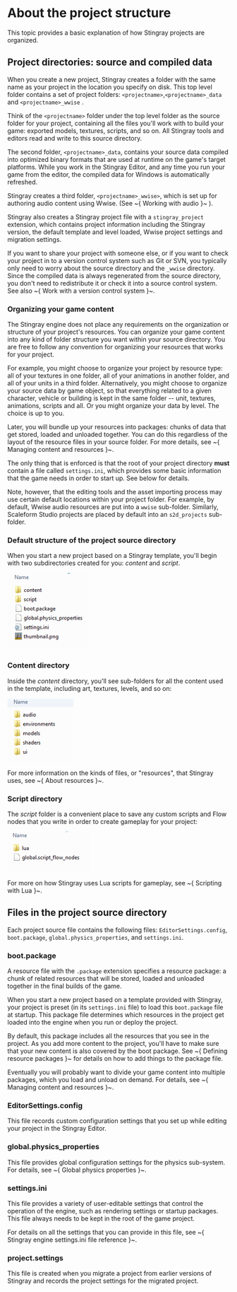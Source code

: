 # About the project structure

This topic provides a basic explanation of how Stingray projects are organized.

## Project directories: source and compiled data

When you create a new project, Stingray creates a folder with the same name as your project in the location you specify on disk. This top level <projectname> folder contains a set of project folders:  `<projectname>`,`<projectname>_data` and `<projectname>_wwise` .

Think of the `<projectname>` folder under the top level folder as the source folder for your project, containing all the files you'll work with to build your game: exported models, textures, scripts, and so on. All Stingray tools and editors read and write to this source directory.

The second folder, `<projectname>_data`, contains your source data compiled into optimized binary formats that are used at runtime on the game's target platforms. While you work in the Stingray Editor, and any time you run your game from the editor, the compiled data for Windows is automatically refreshed.

Stingray creates a third folder, `<projectname>_wwise>`, which is set up for authoring audio content using Wwise. (See ~{ Working with audio }~  ).

Stingray also creates a Stingray project file with a `stingray_project` extension, which contains project information including the Stingray version, the default template and level loaded, Wwise project settings and migration settings.

If you want to share your project with someone else, or if you want to check your project in to a version control system such as Git or SVN, you typically only need to worry about the source directory and the `_wwise` directory. Since the compiled data is always regenerated from the source directory, you don't need to redistribute it or check it into a source control system. See also ~{ Work with a version control system }~.

### Organizing your game content

The Stingray engine does not place any requirements on the organization or structure of your project's resources. You can organize your game content into any kind of folder structure you want within your source directory. You are free to follow any convention for organizing your resources that works for your project.

For example, you might choose to organize your project by resource type: all of your textures in one folder, all of your animations in another folder, and all of your units in a third folder. Alternatively, you might choose to organize your source data by game object, so that everything related to a given character, vehicle or building is kept in the same folder -- unit, textures, animations, scripts and all. Or you might organize your data by level. The choice is up to you.

Later, you will bundle up your resources into packages: chunks of data that get stored, loaded and unloaded together. You can do this regardless of the layout of the resource files in your source folder. For more details, see ~{ Managing content and resources }~.

The only thing that is enforced is that the root of your project directory **must** contain a file called `settings.ini`, which provides some basic information that the game needs in order to start up. See below for details.

Note, however, that the editing tools and the asset importing process may use certain default locations within your project folder. For example, by default, Wwise audio resources are put into a `wwise` sub-folder. Similarly, Scaleform Studio projects are placed by default into an `s2d_projects` sub-folder.

### Default structure of the project source directory

When you start a new project based on a Stingray template, you'll begin with two subdirectories created for you: *content* and *script*.

![](../../images/proj_structure_01.png)

### Content directory

Inside the *content* directory, you'll see sub-folders for all the content used in the template, including art, textures, levels, and so on:

![](../../images/proj_structure_02.png)

For more information on the kinds of files, or "resources", that Stingray uses, see ~{ About resources }~.

### Script directory

The *script* folder is a convenient place to save any custom scripts and Flow nodes that you write in order to create gameplay for your project:

![](../../images/proj_structure_03.png)

For more on how Stingray uses Lua scripts for gameplay, see ~{ Scripting with Lua }~.

## Files in the project source directory

Each project source file contains the following files: `EditorSettings.config`, `boot.package`, `global.physics_properties`, and `settings.ini`.

### boot.package

A resource file with the `.package` extension specifies a resource package: a chunk of related resources that will be stored, loaded and unloaded together in the final builds of the game.

When you start a new project based on a template provided with Stingray, your project is preset (in its `settings.ini` file) to load this `boot.package` file at startup. This package file determines which resources in the project get loaded into the engine when you run or deploy the project.

By default, this package includes all the resources that you see in the project. As you add more content to the project, you'll have to make sure that your new content is also covered by the boot package. See ~{ Defining resource packages }~ for details on how to add things to the package file.

Eventually you will probably want to divide your game content into multiple packages, which you load and unload on demand. For details, see ~{ Managing content and resources }~.

### EditorSettings.config

This file records custom configuration settings that you set up while editing your project in the Stingray Editor.

### global.physics_properties

This file provides global configuration settings for the physics sub-system. For details, see ~{ Global physics properties }~.

### settings.ini

This file provides a variety of user-editable settings that control the operation of the engine, such as rendering settings or startup packages. This file always needs to be kept in the root of the game project.

For details on all the settings that you can provide in this file, see ~{ Stingray engine settings.ini file reference }~.

### project.settings

This file is created when you migrate a project from earlier versions of Stingray and records the project settings for the migrated project.
